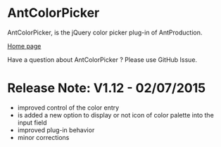 AntColorPicker
=============

AntColorPicker, is the jQuery color picker plug-in of AntProduction.

<a href="http://antproduction.free.fr/AntColorPicker" target="_blank">Home page</a>

Have a question about AntColorPicker ? Please use GitHub Issue. 

Release Note: V1.12 - 02/07/2015
=============
- improved control of the color entry
- is added a new option to display or not icon of color palette into the input field 
- improved plug-in behavior
- minor corrections

